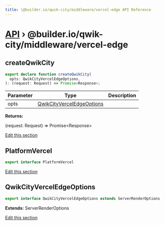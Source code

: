 ```yaml
---
title: \@builder.io/qwik-city/middleware/vercel-edge API Reference
---
```


# [API](/api) &rsaquo; @builder.io/qwik-city/middleware/vercel-edge

## createQwikCity

```typescript
export declare function createQwikCity(
  opts: QwikCityVercelEdgeOptions,
): (request: Request) => Promise<Response>;
```

| Parameter | Type                                                    | Description |
| --------- | ------------------------------------------------------- | ----------- |
| opts      | [QwikCityVercelEdgeOptions](#qwikcityverceledgeoptions) |             |

**Returns:**

(request: Request) =&gt; Promise&lt;Response&gt;

[Edit this section](https://github.com/BuilderIO/qwik/tree/main/packages/qwik-city/middleware/vercel-edge/index.ts)

## PlatformVercel

```typescript
export interface PlatformVercel
```

[Edit this section](https://github.com/BuilderIO/qwik/tree/main/packages/qwik-city/middleware/vercel-edge/index.ts)

## QwikCityVercelEdgeOptions

```typescript
export interface QwikCityVercelEdgeOptions extends ServerRenderOptions
```

**Extends:** ServerRenderOptions

[Edit this section](https://github.com/BuilderIO/qwik/tree/main/packages/qwik-city/middleware/vercel-edge/index.ts)
